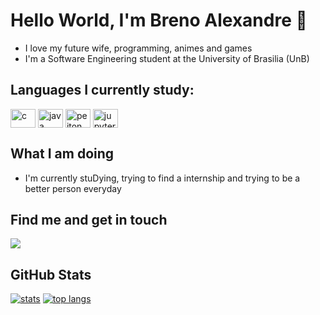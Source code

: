 # Hello World, I'm Breno Alexandre 👾
- I love my future wife, programming, animes and games
- I'm a Software Engineering student at the University of Brasilia (UnB)
## Languages I currently study:
<div class="ling" style="display: inline_block">
  <img align="center" alt="c" height="30" width="40" src="https://icongr.am/devicon/c-original.svg">
  <img align="center" alt="java" height="30" width="40" src="https://icongr.am/devicon/java-original.svg">
  <img align="center" alt="peiton" height="30" width="40" src="https://icongr.am/devicon/python-original.svg">
  <img align="center" alt="jupyter" height="30" width="40" src="https://upload.wikimedia.org/wikipedia/commons/3/38/Jupyter_logo.svg">
</div>

## What I am doing
- I'm currently stuDying, trying to find a internship and trying to be a better person everyday
## Find me and get in touch
<div> 
  <a href = "mailto:i000090000@gmail.com"><img src="https://img.shields.io/badge/-Gmail-%23333?style=for-the-badge&logo=gmail&logoColor=white" target="_blank"></a>
</div>

## GitHub Stats
[![stats](https://github-readme-stats.vercel.app/api?username=brenoalexandre0&show_icons=true&count_private=true&include_all_commits?since=2023-01-01T00:00:00Z&until=2023-12-31T23:59:59Z=true&bg_color=0D1117&text_color=FFF&title_color=1a7fbd&icon_color=36afd4)](https://github.com/anuraghazra/github-readme-stats)
[![top langs](https://github-readme-stats.vercel.app/api/top-langs/?username=brenoalexandre0&show_icons=true&bg_color=0D1117&text_color=FFF&title_color=1a7fbd)](https://github.com/brenoalexandre0)
